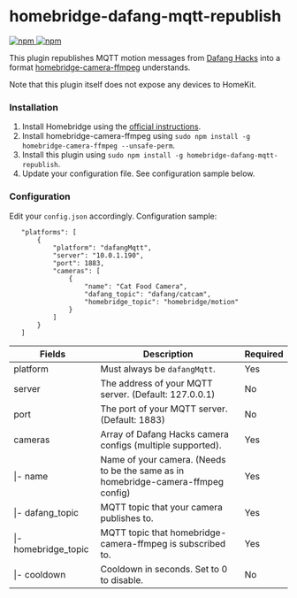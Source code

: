 # homebridge-dafang-mqtt-republish
[![npm](https://img.shields.io/npm/v/homebridge-dafang-mqtt-republish) ![npm](https://img.shields.io/npm/dt/homebridge-dafang-mqtt-republish)](https://www.npmjs.com/package/homebridge-dafang-mqtt-republish)

This plugin republishes MQTT motion messages from [Dafang Hacks](https://github.com/EliasKotlyar/Xiaomi-Dafang-Hacks) into a format [homebridge-camera-ffmpeg](https://github.com/homebridge-plugins/homebridge-camera-ffmpeg) understands.

Note that this plugin itself does not expose any devices to HomeKit.

### Installation
1. Install Homebridge using the [official instructions](https://github.com/homebridge/homebridge/wiki).
2. Install homebridge-camera-ffmpeg using `sudo npm install -g homebridge-camera-ffmpeg --unsafe-perm`.
3. Install this plugin using `sudo npm install -g homebridge-dafang-mqtt-republish`.
4. Update your configuration file. See configuration sample below.

### Configuration
Edit your `config.json` accordingly. Configuration sample:
 ```
    "platforms": [
        {
            "platform": "dafangMqtt",
            "server": "10.0.1.190",
            "port": 1883,
            "cameras": [
                {
                    "name": "Cat Food Camera",
                    "dafang_topic": "dafang/catcam",
                    "homebridge_topic": "homebridge/motion"
                }
            ]
        }
    ]
```

| Fields               | Description                                                                       | Required |
|----------------------|-----------------------------------------------------------------------------------|----------|
| platform             | Must always be `dafangMqtt`.                                                      | Yes      |
| server               | The address of your MQTT server. (Default: 127.0.0.1)                             | No       |
| port                 | The port of your MQTT server. (Default: 1883)                                     | No       |
| cameras              | Array of Dafang Hacks camera configs (multiple supported).                        | Yes      |
| \|- name             | Name of your camera. (Needs to be the same as in homebridge-camera-ffmpeg config) | Yes      |
| \|- dafang_topic     | MQTT topic that your camera publishes to.                                         | Yes      |
| \|- homebridge_topic | MQTT topic that homebridge-camera-ffmpeg is subscribed to.                        | Yes      |
| \|- cooldown         | Cooldown in seconds. Set to 0 to disable.                                         | No       |
